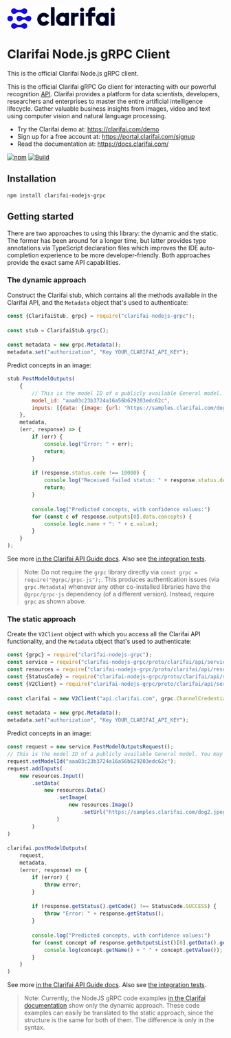 ![Clarifai logo](docs/logo.png)

# Clarifai Node.js gRPC Client

This is the official Clarifai Node.js gRPC client.

This is the official Clarifai gRPC Go client for interacting with our powerful recognition
[API](https://docs.clarifai.com).
Clarifai provides a platform for data scientists, developers, researchers and enterprises to master the entire
artificial intelligence lifecycle. Gather valuable business insights from images, video and text using computer vision
and natural language processing.

* Try the Clarifai demo at: https://clarifai.com/demo
* Sign up for a free account at: https://portal.clarifai.com/signup
* Read the documentation at: https://docs.clarifai.com/


[![npm](https://img.shields.io/npm/v/clarifai-nodejs-grpc)](https://www.npmjs.com/package/clarifai-nodejs-grpc)
[![Build](https://github.com/Clarifai/clarifai-javascript-grpc/workflows/Run%20tests/badge.svg)](https://github.com/Clarifai/clarifai-nodejs-grpc/actions)


## Installation

```
npm install clarifai-nodejs-grpc
```


## Getting started

There are two approaches to using this library: the dynamic and the static. The former has been around for a longer
time, but latter provides type annotations via TypeScript declaration files which improves the IDE auto-completion
experience to be more developer-friendly. Both approaches provide the exact same API capabilities.

### The dynamic approach

Construct the Clarifai stub, which contains all the methods available in the Clarifai API, and the `Metadata`
object that's used to authenticate:

```javascript
const {ClarifaiStub, grpc} = require("clarifai-nodejs-grpc");

const stub = ClarifaiStub.grpc();

const metadata = new grpc.Metadata();
metadata.set("authorization", "Key YOUR_CLARIFAI_API_KEY");
```

Predict concepts in an image:

```javascript
stub.PostModelOutputs(
    {
        // This is the model ID of a publicly available General model. You may use any other public or custom model ID.
        model_id: "aaa03c23b3724a16a56b629203edc62c",
        inputs: [{data: {image: {url: "https://samples.clarifai.com/dog2.jpeg"}}}]
    },
    metadata,
    (err, response) => {
        if (err) {
            console.log("Error: " + err);
            return;
        }

        if (response.status.code !== 10000) {
            console.log("Received failed status: " + response.status.description + "\n" + response.status.details);
            return;
        }

        console.log("Predicted concepts, with confidence values:")
        for (const c of response.outputs[0].data.concepts) {
            console.log(c.name + ": " + c.value);
        }
    }
);
```

See more [in the Clarifai API Guide docs](https://docs.clarifai.com/api-guide/api-overview). Also see 
[the integration tests](tests/test_integration_dynamic.js).

> Note: Do not require the `grpc` library directly via `const grpc = require("@grpc/grpc-js");`. This produces
> authentication issues (via `grpc.Metadata`) whenever any other co-installed libraries have the `@grpc/grpc-js`
> dependency (of a different version). Instead, require `grpc` as shown above.


### The static approach

Create the `V2Client` object with which you access all the Clarifai API functionality, and the `Metadata`
object that's used to authenticate:

```javascript
const {grpc} = require("clarifai-nodejs-grpc");
const service = require("clarifai-nodejs-grpc/proto/clarifai/api/service_pb");
const resources = require("clarifai-nodejs-grpc/proto/clarifai/api/resources_pb");
const {StatusCode} = require("clarifai-nodejs-grpc/proto/clarifai/api/status/status_code_pb");
const {V2Client} = require("clarifai-nodejs-grpc/proto/clarifai/api/service_grpc_pb");

const clarifai = new V2Client("api.clarifai.com", grpc.ChannelCredentials.createSsl());

const metadata = new grpc.Metadata();
metadata.set("authorization", "Key YOUR_CLARIFAI_API_KEY");
```

Predict concepts in an image:

```javascript
const request = new service.PostModelOutputsRequest();
// This is the model ID of a publicly available General model. You may use any other public or custom model ID.
request.setModelId("aaa03c23b3724a16a56b629203edc62c");
request.addInputs(
    new resources.Input()
        .setData(
            new resources.Data()
                .setImage(
                    new resources.Image()
                        .setUrl("https://samples.clarifai.com/dog2.jpeg")
                )
        )
)

clarifai.postModelOutputs(
    request,
    metadata,
    (error, response) => {
        if (error) {
            throw error;
        }

        if (response.getStatus().getCode() !== StatusCode.SUCCESS) {
            throw "Error: " + response.getStatus();
        }

        console.log("Predicted concepts, with confidence values:")
        for (const concept of response.getOutputsList()[0].getData().getConceptsList()) {
            console.log(concept.getName() + " " + concept.getValue());
        }
    }
)
```

See more [in the Clarifai API Guide docs](https://docs.clarifai.com/api-guide/api-overview). Also see
[the integration tests](tests/test_integration.js).

> Note: Currently, the NodeJS gRPC code examples [in the Clarifai documentation](https://docs.clarifai.com/api-guide/api-overview) 
show only the dynamic approach. These code examples can easily be translated to the static approach, since the structure 
is the same for both of them. The difference is only in the syntax.
